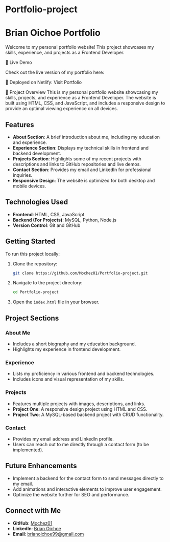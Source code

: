 # Portfolio-project
# Brian Oichoe Portfolio

Welcome to my personal portfolio website! This project showcases my skills, experience, and projects as a Frontend Developer.

🔗 Live Demo

Check out the live version of my portfolio here:

🔗 Deployed on Netlify: Visit Portfolio

📌 Project Overview
This is my personal portfolio website showcasing my skills, projects, and experience as a Frontend Developer. The website is built using HTML, CSS, and JavaScript, and includes a responsive design to provide an optimal viewing experience on all devices.


## Features
- **About Section**: A brief introduction about me, including my education and experience.
- **Experience Section**: Displays my technical skills in frontend and backend development.
- **Projects Section**: Highlights some of my recent projects with descriptions and links to GitHub repositories and live demos.
- **Contact Section**: Provides my email and LinkedIn for professional inquiries.
- **Responsive Design**: The website is optimized for both desktop and mobile devices.

## Technologies Used
- **Frontend**: HTML, CSS, JavaScript
- **Backend (For Projects)**: MySQL, Python, Node.js
- **Version Control**: Git and GitHub

## Getting Started
To run this project locally:
1. Clone the repository:
   ```bash
   git clone https://github.com/Mochez01/Portfolio-project.git
   ```
2. Navigate to the project directory:
   ```bash
   cd Portfolio-project
   ```
3. Open the `index.html` file in your browser.

## Project Sections
### About Me
- Includes a short biography and my education background.
- Highlights my experience in frontend development.

### Experience
- Lists my proficiency in various frontend and backend technologies.
- Includes icons and visual representation of my skills.

### Projects
- Features multiple projects with images, descriptions, and links.
- **Project One**: A responsive design project using HTML and CSS.
- **Project Two**: A MySQL-based backend project with CRUD functionality.

### Contact
- Provides my email address and LinkedIn profile.
- Users can reach out to me directly through a contact form (to be implemented).

## Future Enhancements
- Implement a backend for the contact form to send messages directly to my email.
- Add animations and interactive elements to improve user engagement.
- Optimize the website further for SEO and performance.

## Connect with Me
- **GitHub**: [Mochez01](https://github.com/Mochez01)
- **LinkedIn**: [Brian Oichoe](https://www.linkedin.com/in/brian-oichoe)
- **Email**: [brianoichoe99@gmail.com](mailto:brianoichoe99@gmail.com)


